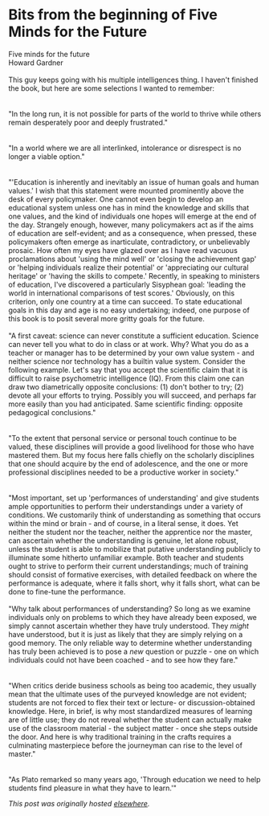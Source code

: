 # Bits from the beginning of Five Minds for the Future

<p>Five minds for the future<br>Howard Gardner<br><br>This guy keeps going with his multiple intelligences thing. I haven't finished the book, but here are some selections I wanted to remember:<br><br><br>"In the long run, it is not possible for parts of the world to thrive while others remain desperately poor and deeply frustrated."<br><br><br>"In a world where we are all interlinked, intolerance or disrespect is no longer a viable option."<br><br><br>"'Education is inherently and inevitably an issue of human goals and human values.' I wish that this statement were mounted prominently above the desk of every policymaker. One cannot even begin to develop an educational system unless one has in mind the knowledge and skills that one values, and the kind of individuals one hopes will emerge at the end of the day. Strangely enough, however, many policymakers act as if the aims of education are self-evident; and as a consequence, when pressed, these policymakers often emerge as inarticulate, contradictory, or unbelievably prosaic. How often my eyes have glazed over as I have read vacuous proclamations about 'using the mind well' or 'closing the achievement gap' or 'helping individuals realize their potential' or 'appreciating our cultural heritage' or 'having the skills to compete.' Recently, in speaking to ministers of education, I've discovered a particularly Sisyphean goal: 'leading the world in international comparisons of test scores.' Obviously, on this criterion, only one country at a time can succeed. To state educational goals in this day and age is no easy undertaking; indeed, one purpose of this book is to posit several more gritty goals for the future.<br><br>"A first caveat: science can never constitute a sufficient education. Science can never tell you what to do in class or at work. Why? What you do as a teacher or manager has to be determined by your own value system - and neither science nor technology has a builtin value system. Consider the following example. Let's say that you accept the scientific claim that it is difficult to raise psychometric intelligence (IQ). From this claim one can draw two diametrically opposite conclusions: (1) don't bother to try; (2) devote all your efforts to trying. Possibly you will succeed, and perhaps far more easily than you had anticipated. Same scientific finding: opposite pedagogical conclusions."<br><br><br>"To the extent that personal service or personal touch continue to be valued, these disciplines will provide a good livelihood for those who have mastered them. But my focus here falls chiefly on the scholarly disciplines that one should acquire by the end of adolescence, and the one or more professional disciplines needed to be a productive worker in society."<br><br><br>"Most important, set up 'performances of understanding' and give students ample opportunities to perform their understandings under a variety of conditions. We customarily think of understanding as something that occurs within the mind or brain - and of course, in a literal sense, it does. Yet neither the student nor the teacher, neither the apprentice nor the master, can ascertain whether the understanding is genuine, let alone robust, unless the student is able to mobilize that putative understanding publicly to illuminate some hitherto unfamiliar example. Both teacher and students ought to strive to perform their current understandings; much of training should consist of formative exercises, with detailed feedback on where the performance is adequate, where it falls short, why it falls short, what can be done to fine-tune the performance.<br><br>"Why talk about performances of understanding? So long as we examine individuals only on problems to which they have already been exposed, we simply cannot ascertain whether they have truly understood. They <i>might </i>have understood, but it is just as likely that they are simply relying on a good memory. The only reliable way to determine whether understanding has truly been achieved is to pose a <i>new</i>&#160;question or puzzle - one on which individuals could not have been coached - and to see how they fare."<br><br><br>"When critics deride business schools as being too academic, they usually mean that the ultimate uses of the purveyed knowledge are not evident; students are not forced to flex their text or lecture- or discussion-obtained knowledge. Here, in brief, is why most standardized measures of learning are of little use; they do not reveal whether the student can actually make use of the classroom material - the subject matter - once she steps outside the door. And here is why traditional training in the crafts requires a culminating masterpiece before the journeyman can rise to the level of master."<br><br><br>"As Plato remarked so many years ago, 'Through education we need to help students find pleasure in what they have to learn.'"</p>


*This post was originally hosted [elsewhere](http://planspace.blogspot.com/2012/05/bits-from-beginning-of-five-minds-for.html).*
